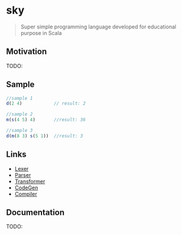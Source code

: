 sky
==========
> Super simple programming language developed for educational purpose in Scala

## Motivation ##
TODO:

## Sample ##
```js
//sample 1
d(2 4)            // result: 2

//sample 2
m(s(4 5) 4)       //result: 36

//sample 3
d(m(8 3) s(5 1))  //result: 3
```

## Links ##
- [Lexer](https://github.com/ziyasal/sky/blob/master/src/main/scala/Lexer.scala)
- [Parser](https://github.com/ziyasal/sky/blob/master/src/main/scala/Parser.scala)
- [Transformer](https://github.com/ziyasal/sky/blob/master/src/main/scala/Transformer.scala)
- [CodeGen](https://github.com/ziyasal/sky/blob/master/src/main/scala/GodeGenerator.scala)
- [Compiler](https://github.com/ziyasal/sky/blob/master/src/main/scala/Compiler.scala)

## Documentation ##
TODO:
